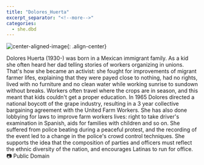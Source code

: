 ```yaml
---
title: "Dolores_Huerta"
excerpt_separator: "<!--more-->"
categories:
  - she.dbd
---
```



![center-aligned-image](https://cdn.pixabay.com/photo/2020/10/26/16/56/man-5687861_1280.png){: .align-center}


Dolores Huerta (1930-) was born in a Mexican immigrant family. As a kid she often heard her dad telling stories of workers organizing in unions. That's how she became an activist: she fought for improvements of migrant farmer lifes, explaining that they were payed close to nothing, had no rights, lived with no furniture and no clean water while working sunrise to sundown without breaks. Workers often travel where the crops are in season, and this meant that kids couldn't get a proper education. In 1965 Dolores directed a national boycott of the grape industry, resulting in a 3 year collective bargaining agreement with the United Farm Workers. She has also done lobbying for laws to improve farm workers lives: right to take driver's examination in Spanish, aids for families with children and so on. She suffered from police beating during a peaceful protest, and the recording of the event led to a change in the police's crowd control techniques. She supports the idea that the composition of parties and officers must reflect the ethnic diversity of the nation, and encourages Latinas to run for office.⁠
⁠
📷 Public Domain⁠
